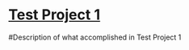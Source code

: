 # [Test Project 1](https://github.com/s1L8Z/Test_Project)
#Description of what accomplished in Test Project 1
